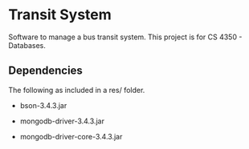 # Transit System

Software to manage a bus transit system. This project is for CS 4350 - Databases.

## Dependencies

The following as included in a res/ folder.

- bson-3.4.3.jar

- mongodb-driver-3.4.3.jar

- mongodb-driver-core-3.4.3.jar

